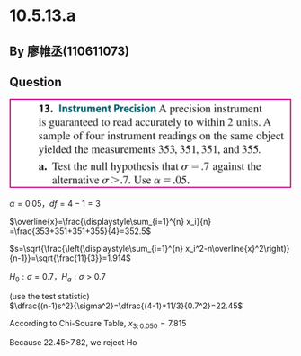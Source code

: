 # 10.5.13.a

## By 廖帷丞(110611073)

## Question
![image](https://github.com/HWTeng-Course/202402-Statistics/blob/main/%E7%B5%B1%E8%A8%88%E9%A1%8C%E7%9B%AE.jpg)


$\alpha = 0.05 ， df=4-1=3$

$\overline{x}=\frac{\displaystyle\sum_{i=1}^{n} x_i}{n} =\frac{353+351+351+355}{4}=352.5$
  
$s=\sqrt{\frac{\left(\displaystyle\sum_{i=1}^{n} x_i^2-n\overline{x}^2\right)}{n-1}}=\sqrt{\frac{11}{3}}=1.914$


$H_0:{\sigma}=0.7  ， H_a:{{\sigma}}>0.7$   

(use the test statistic)  
$\dfrac{(n-1)s^2}{\sigma^2}=\dfrac{(4-1)*11/3}{0.7^2}=22.45$

According to Chi-Square Table, $x_{3;0.050} = 7.815$

Because 22.45>7.82, we reject Ho
